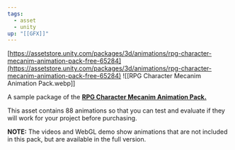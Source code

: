```yaml
---
tags:
  - asset
  - unity
up: "[[GFX]]"
---
```

[https://assetstore.unity.com/packages/3d/animations/rpg-character-mecanim-animation-pack-free-65284](https://assetstore.unity.com/packages/3d/animations/rpg-character-mecanim-animation-pack-free-65284)
![[RPG Character Mecanim Animation Pack.webp]]

A sample package of the [**RPG Character Mecanim Animation Pack.**](https://assetstore.unity.com/packages/slug/63772?)

This asset contains 88 animations so that you can test and evaluate if they will work for your project before purchasing. 

**NOTE:** The videos and WebGL demo show animations that are not included in this pack, but are available in the full version.